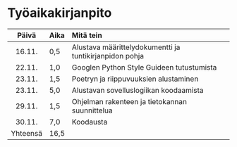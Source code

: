 # Työaikakirjanpito

| Päivä | Aika | Mitä tein |
| :----:|:-----|:----------|
| 16.11.| 0,5  | Alustava määrittelydokumentti ja tuntikirjanpidon pohja |
| 22.11.| 1,0  | Googlen Python Style Guideen tutustumista |
| 23.11.| 1,5  | Poetryn ja riippuvuuksien alustaminen |
| 23.11.| 5,0  | Alustavan sovelluslogiikan koodaamista |
| 29.11.| 1,5  | Ohjelman rakenteen ja tietokannan suunnittelua
| 30.11.| 7,0  | Koodausta
| Yhteensä | 16,5| 
